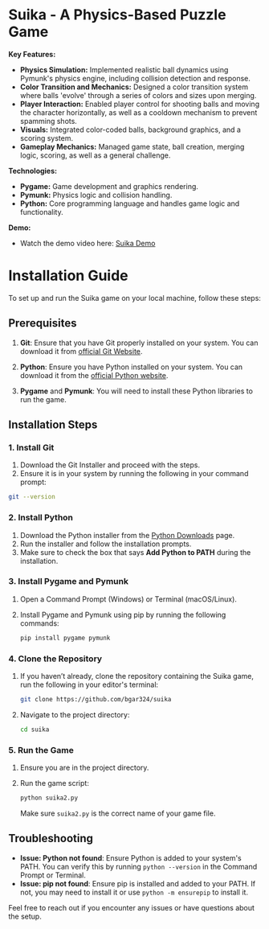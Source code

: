 # Suika - A Physics-Based Puzzle Game

**Key Features:**
- **Physics Simulation:** Implemented realistic ball dynamics using Pymunk's physics engine, including collision detection and response.
- **Color Transition and Mechanics:** Designed a color transition system where balls 'evolve' through a series of colors and sizes upon merging.
- **Player Interaction:** Enabled player control for shooting balls and moving the character horizontally, as well as a cooldown mechanism to prevent spamming shots.
- **Visuals:** Integrated color-coded balls, background graphics, and a scoring system.
- **Gameplay Mechanics:** Managed game state, ball creation, merging logic, scoring, as well as a general challenge.

**Technologies:**
- **Pygame:** Game development and graphics rendering.
- **Pymunk:** Physics logic and collision handling.
- **Python:** Core programming language and handles game logic and functionality.

**Demo:**
- Watch the demo video here: [Suika Demo](https://www.youtube.com/watch?v=go4F76_QFy0)

# Installation Guide

To set up and run the Suika game on your local machine, follow these steps:

## Prerequisites
1. **Git**: Ensure that you have Git properly installed on your system. You can download it from [official Git Website](https://git-scm.com/downloads).

2. **Python**: Ensure you have Python installed on your system. You can download it from the [official Python website](https://www.python.org/downloads/).

3. **Pygame** and **Pymunk**: You will need to install these Python libraries to run the game.

## Installation Steps

### 1. Install Git
1. Download the Git Installer and proceed with the steps.
2. Ensure it is in your system by running the following in your command prompt:
```bash
git --version
```

### 2. Install Python

1. Download the Python installer from the [Python Downloads](https://www.python.org/downloads/) page.
2. Run the installer and follow the installation prompts.
3. Make sure to check the box that says **Add Python to PATH** during the installation.

### 3. Install Pygame and Pymunk

1. Open a Command Prompt (Windows) or Terminal (macOS/Linux).

2. Install Pygame and Pymunk using pip by running the following commands:

    ```bash
    pip install pygame pymunk
    ```

### 4. Clone the Repository

1. If you haven’t already, clone the repository containing the Suika game, run the following in your editor's terminal:

    ```bash
    git clone https://github.com/bgar324/suika
    ```

2. Navigate to the project directory:

    ```bash
    cd suika
    ```

### 5. Run the Game

1. Ensure you are in the project directory.
2. Run the game script:

    ```bash
    python suika2.py
    ```

    Make sure `suika2.py` is the correct name of your game file.

## Troubleshooting

- **Issue: Python not found**: Ensure Python is added to your system's PATH. You can verify this by running `python --version` in the Command Prompt or Terminal.
- **Issue: pip not found**: Ensure pip is installed and added to your PATH. If not, you may need to install it or use `python -m ensurepip` to install it.

Feel free to reach out if you encounter any issues or have questions about the setup.
